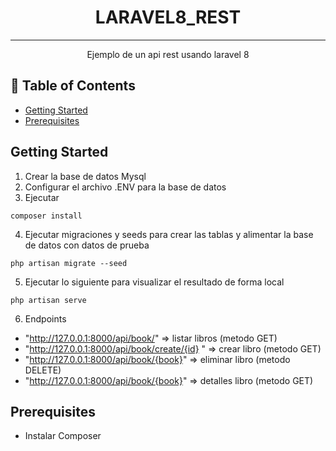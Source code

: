 <h1 align="center">LARAVEL8_REST</h1>

---

<p align="center"> 
  Ejemplo de un api rest usando laravel 8  
</p>

## 📝 Table of Contents


- [Getting Started](#getting_started)
- [Prerequisites](#prerequisites)


## Getting Started <a name = "getting_started"></a>

1. Crear la base de datos Mysql
2. Configurar el archivo .ENV para la base de datos
3. Ejecutar
```
composer install
```
4. Ejecutar migraciones y seeds para crear las tablas y alimentar la base de datos con datos de prueba
```
php artisan migrate --seed
```
5. Ejecutar lo siguiente para visualizar el resultado de forma local
```
php artisan serve
```
6. Endpoints 

- "http://127.0.0.1:8000/api/book/" => listar libros (metodo GET)
- "http://127.0.0.1:8000/api/book/create/{id} " => crear libro (metodo GET)
- "http://127.0.0.1:8000/api/book/{book}" => eliminar libro (metodo DELETE)
- "http://127.0.0.1:8000/api/book/{book}" => detalles libro (metodo GET)


## Prerequisites <a name = "prerequisites"></a>

- Instalar Composer